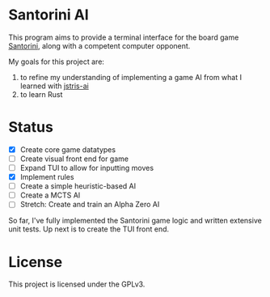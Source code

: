 # Santorini AI

This program aims to provide a terminal interface for the board game [Santorini](https://boardgamegeek.com/boardgame/194655/santorini), along with a competent computer opponent.

My goals for this project are:
1. to refine my understanding of implementing a game AI from what I learned with [jstris-ai](https://github.com/jbrot/jstris-ai)
2. to learn Rust

# Status

- [x] Create core game datatypes
- [ ] Create visual front end for game
- [ ] Expand TUI to allow for inputting moves
- [x] Implement rules
- [ ] Create a simple heuristic-based AI
- [ ] Create a MCTS AI
- [ ] Stretch: Create and train an Alpha Zero AI

So far, I've fully implemented the Santorini game logic and written extensive unit tests.
Up next is to create the TUI front end.

# License

This project is licensed under the GPLv3.

